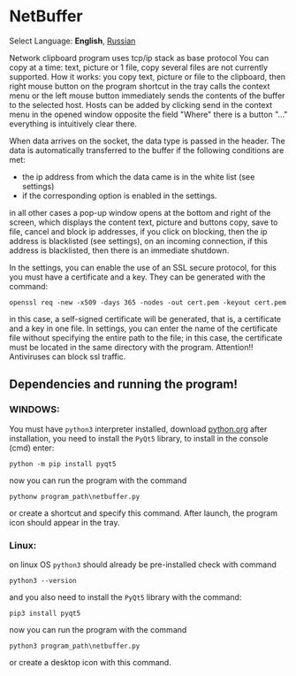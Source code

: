 # NetBuffer
Select Language: **English**, [Russian](https://github.com/GennadiyVick/NetBuffer/blob/master/README-ru.md)  

Network clipboard program uses tcp/ip stack as base protocol
You can copy at a time: text, picture or 1 file, copy several
files are not currently supported.
How it works: you copy text, picture or file to the clipboard, then
right mouse button on the program shortcut in the tray calls the context menu or
the left mouse button immediately sends the contents of the buffer to the selected host.
Hosts can be added by clicking send in the context menu in the opened
window opposite the field "Where" there is a button "..." everything is intuitively clear there.

When data arrives on the socket, the data type is passed in the header.
The data is automatically transferred to the buffer if the following conditions are met:
- the ip address from which the data came is in the white list (see settings)
- if the corresponding option is enabled in the settings.  

in all other cases a pop-up window opens
at the bottom and right of the screen, which displays the content text, picture
and buttons copy, save to file, cancel and block ip addresses,
if you click on blocking, then the ip address is blacklisted (see settings),
on an incoming connection, if this address is blacklisted,
then there is an immediate shutdown.

In the settings, you can enable the use of an SSL secure protocol, for this you must
have a certificate and a key. They can be generated with the command:
```console
openssl req -new -x509 -days 365 -nodes -out cert.pem -keyout cert.pem
```
in this case, a self-signed certificate will be generated, that is, a certificate and a key in one file.
In settings, you can enter the name of the certificate file without specifying the entire path to the file; in this case, the certificate must be located in the same directory with the program.
Attention!! Antiviruses can block ssl traffic.

## Dependencies and running the program!
### WINDOWS:
You must have `python3` interpreter installed, download [python.org](https://www.python.org/downloads/)
after installation, you need to install the `PyQt5` library, to install in the console (cmd) enter:
```console
python -m pip install pyqt5
```
now you can run the program with the command
```console
pythonw program_path\netbuffer.py
```
or create a shortcut and specify this command.
After launch, the program icon should appear in the tray.

### Linux:
on linux OS `python3` should already be pre-installed check with command
```console
python3 --version
```
and you also need to install the `PyQt5` library with the command:
```console
pip3 install pyqt5
```
now you can run the program with the command
```console
python3 program_path\netbuffer.py
```
or create a desktop icon with this command.
